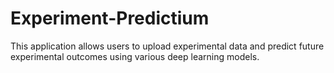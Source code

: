 # Experiment-Predictium
This application allows users to upload experimental data and predict future experimental outcomes using various deep learning models.
